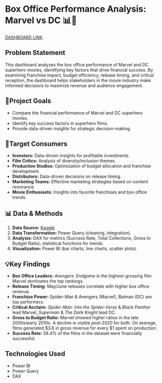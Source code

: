 # Box Office Performance Analysis: Marvel vs DC 📊🎥
[DASHBOARD LINK](https://shorturl.at/J554j) 

## Problem Statement
This dashboard analyzes the box office performance of Marvel and DC superhero movies, identifying key factors that drive financial success. By examining franchise impact, budget efficiency, release timing, and critical reception, the dashboard helps stakeholders in the movie industry make informed decisions to maximize revenue and audience engagement.

## 🎯Project Goals
*   Compare the financial performance of Marvel and DC superhero movies.
*   Identify key success factors in superhero films.
*   Provide data-driven insights for strategic decision-making.

## 👥Target Consumers
*   **Investors:** Data-driven insights for profitable investments.
*   **Film Critics:** Analysis of diversity/inclusion themes.
*   **Production Studios:** Optimization of budget allocation and franchise development.
*   **Distributors:** Data-driven decisions on release timing.
*   **Marketing Teams:** Effective marketing strategies based on content resonance.
*   **Movie Enthusiasts:** Insights into favorite franchises and box office trends.

## 📊 Data & Methods
1.  **Data Source:** [Kaggle](https://shorturl.at/34Rk5)
2.  **Data Transformation:** Power Query (cleaning, integration).
3.  **Analysis:** DAX for metrics (Success Rate, Total Collections, Gross to Budget Ratio); statistical functions for trends.
4.  **Visualization:** Power BI (bar charts, line charts, scatter plots).

## 💡Key Findings
*   **Box Office Leaders:** *Avengers: Endgame* is the highest-grossing film. Marvel dominates the top rankings.
*   **Release Timing:** May/June releases correlate with higher box office revenue.
*   **Franchise Power:** Spider-Man & Avengers (Marvel), Batman (DC) are top performers.
*   **Critical Acclaim:** *Spider-Man: Into the Spider-Verse* & *Black Panther* lead Marvel; *Superman* & *The Dark Knight* lead DC.
*   **Gross to Budget Ratio:** Marvel showed higher ratios in the late 2000s/early 2010s. A decline is visible post-2020 for both. On average, films generated $3.6 in gross revenue for every $1 spent on production.
*   **Success Rate:**  58.4% of the films in the dataset were financially successful.

## Technologies Used
*   Power BI
*   Power Query
*   DAX


